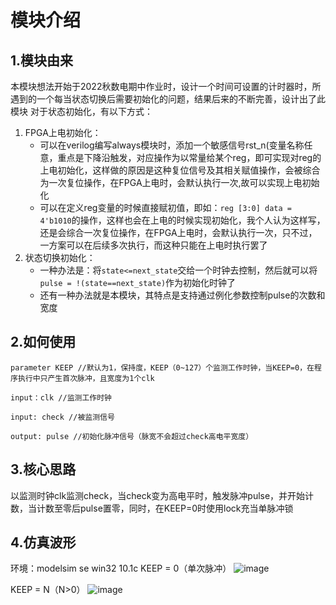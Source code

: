 # 模块介绍
## 1.模块由来
本模块想法开始于2022秋数电期中作业时，设计一个时间可设置的计时器时，所遇到的一个每当状态切换后需要初始化的问题，结果后来的不断完善，设计出了此模块
对于状态初始化，有以下方式：
1. FPGA上电初始化：
    - 可以在verilog编写always模块时，添加一个敏感信号rst_n(变量名称任意，重点是下降沿触发，对应操作为以常量给某个reg，即可实现对reg的上电初始化，这样做的原因是这种复位信号及其相关赋值操作，会被综合为一次复位操作，在FPGA上电时，会默认执行一次,故可以实现上电初始化
    - 可以在定义reg变量的时候直接赋初值，即如：`reg [3:0] data = 4'b1010`的操作，这样也会在上电的时候实现初始化，我个人认为这样写，还是会综合一次复位操作，在FPGA上电时，会默认执行一次，只不过，一方案可以在后续多次执行，而这种只能在上电时执行罢了
2. 状态切换初始化：
    - 一种办法是：将`state<=next_state`交给一个时钟去控制，然后就可以将`pulse = !(state==next_state)`作为初始化时钟了
    - 还有一种办法就是本模块，其特点是支持通过例化参数控制pulse的次数和宽度


## 2.如何使用
`parameter KEEP //默认为1，保持度，KEEP（0~127）个监测工作时钟，当KEEP=0，在程序执行中只产生首次脉冲，且宽度为1个clk`

`input：clk //监测工作时钟`

`input: check //被监测信号`

`output: pulse //初始化脉冲信号（脉宽不会超过check高电平宽度）`

## 3.核心思路
以监测时钟clk监测check，当check变为高电平时，触发脉冲pulse，并开始计数，当计数至零后pulse置零，同时，在KEEP=0时使用lock充当单脉冲锁

## 4.仿真波形
环境：modelsim se win32 10.1c 
KEEP = 0（单次脉冲）
![image](https://user-images.githubusercontent.com/99165596/227416384-6a6531c6-614e-4df6-9ef8-167f3b796ce3.png)

KEEP = N（N>0）
![image](https://user-images.githubusercontent.com/99165596/227416293-1f025e0b-0db3-4dd0-95f1-8997eb16d130.png)
